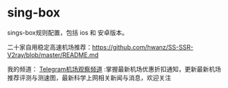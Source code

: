 # sing-box
sings-box规则配置，包括 ios 和 安卓版本。

二十家自用稳定高速机场推荐：https://github.com/hwanz/SS-SSR-V2ray/blob/master/README.md

我的频道： [Telegram机场观察频道](https://t.me/jichangtj) :掌握最新机场优惠折扣通知，更新最新机场推荐评测与测速图，最新科学上网相关新闻与消息，欢迎关注
